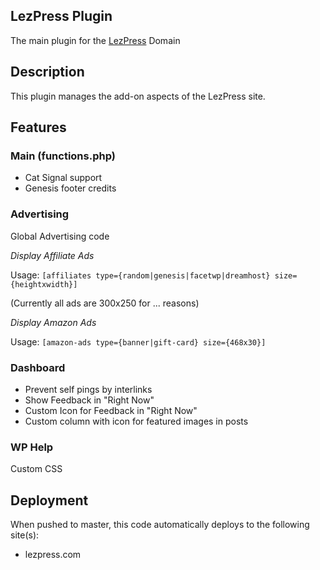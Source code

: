 ## LezPress Plugin

The main plugin for the [LezPress](https://lezpress.com) Domain

## Description

This plugin manages the add-on aspects of the LezPress site.

## Features

### Main (functions.php)

* Cat Signal support
* Genesis footer credits

### Advertising

Global Advertising code

_Display Affiliate Ads_

Usage: `[affiliates type={random|genesis|facetwp|dreamhost} size={heightxwidth}]`

(Currently all ads are 300x250 for ... reasons)

_Display Amazon Ads_

Usage: `[amazon-ads type={banner|gift-card} size={468x30}]`

### Dashboard

* Prevent self pings by interlinks
* Show Feedback in "Right Now"
* Custom Icon for Feedback in "Right Now"
* Custom column with icon for featured images in posts

### WP Help

Custom CSS

## Deployment

When pushed to master, this code automatically deploys to the following site(s):

* lezpress.com